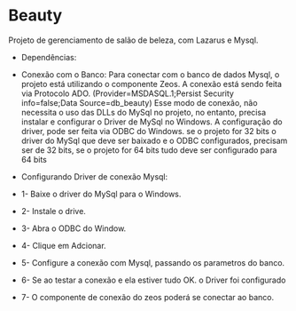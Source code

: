 # Beauty
Projeto de gerenciamento de salão de beleza, com Lazarus e Mysql.

- Dependências:

- Conexão com o Banco:
Para conectar com o banco de dados Mysql, o projeto  está utilizando o componente Zeos.
A conexão está sendo feita via Protocolo ADO. (Provider=MSDASQL.1;Persist Security info=false;Data Source=db_beauty) 
Esse modo de conexão, não necessita o uso das DLLs do MySql no projeto, no entanto, precisa instalar e configurar o Driver de MySql no Windows.
A configuração do driver, pode ser feita via ODBC do Windows. se o projeto for 32 bits o driver do MySql que deve ser baixado e o ODBC configurados,
precisam ser de 32 bits, se o projeto for 64 bits tudo deve ser configurado para 64 bits

- Configurando Driver de conexão Mysql:
- 1- Baixe o driver do MySql para o Windows.
- 2- Instale o drive.
- 3- Abra o ODBC do Window.
- 4- Clique em Adcionar.
- 5- Configure a conexão com Mysql, passando os parametros do banco. 
- 6- Se ao testar a conexão e ela estiver tudo OK. o Driver foi configurado
- 7- O componente de conexão do zeos poderá se conectar ao banco. 


